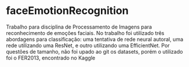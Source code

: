 # faceEmotionRecognition
Trabalho para disciplina de Processamento de Imagens para reconhecimento de emoções faciais. No trabalho foi utilizado três abordagens para classificação: uma tentativa de rede neural autoral, uma rede utilizando uma ResNet, e outro utilizando uma EfficientNet. Por questões de tamanho, não foi upado ao git os datasets, porém o utilizado foi o FER2013, encontrado no Kaggle
